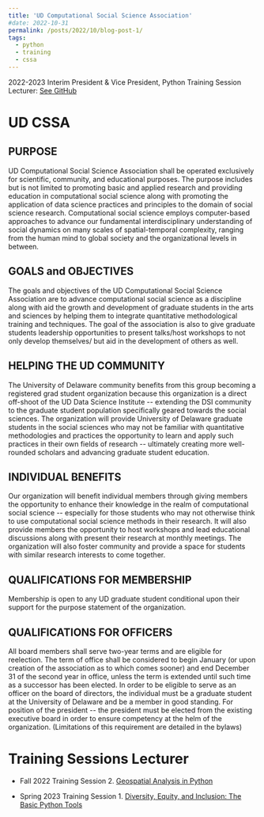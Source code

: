 ```yaml
---
title: 'UD Computational Social Science Association'
#date: 2022-10-31
permalink: /posts/2022/10/blog-post-1/
tags:
  - python
  - training
  - cssa
---
```


2022-2023 Interim President & Vice President, Python Training Session Lecturer: [See GitHub](https://github.com/kleeresearch/training)


UD CSSA
======

PURPOSE
------
UD Computational Social Science Association shall be operated exclusively for scientific, community, and educational purposes. The purpose includes but is not limited to promoting basic and applied research and providing education in computational social science along with promoting the application of data science practices and principles to the domain of social science research. Computational social science employs computer-based approaches to advance our fundamental interdisciplinary understanding of social dynamics on many scales of spatial-temporal complexity, ranging from the human mind to global society and the organizational levels in between.

GOALS and OBJECTIVES
------
The goals and objectives of the UD Computational Social Science Association are to advance computational social science as a discipline along with aid the growth and development of graduate students in the arts and sciences by helping them to integrate quantitative methodological training and techniques. The goal of the association is also to give graduate students leadership opportunities to present talks/host workshops to not only develop themselves/ but aid in the development of others as well.

HELPING THE UD COMMUNITY
------
The University of Delaware community benefits from this group becoming a registered grad student organization because this organization is a direct off-shoot of the UD Data Science Institute -- extending the DSI community to the graduate student population specifically geared towards the social sciences. The organization will provide University of Delaware graduate students in the social sciences who may not be familiar with quantitative methodologies and practices the opportunity to learn and apply such practices in their own fields of research -- ultimately creating more well-rounded scholars and advancing graduate student education.

INDIVIDUAL BENEFITS
------
Our organization will benefit individual members through giving members the opportunity to enhance their knowledge in the realm of computational social science -- especially for those students who may not otherwise think to use computational social science methods in their research. It will also provide members the opportunity to host workshops and lead educational discussions along with present their research at monthly meetings. The organization will also foster community and provide a space for students with similar research interests to come together.

QUALIFICATIONS FOR MEMBERSHIP
------
Membership is open to any UD graduate student conditional upon their support for the purpose statement of the organization.

QUALIFICATIONS FOR OFFICERS
------
All board members shall serve two-year terms and are eligible for reelection. The term of office shall be considered to begin January  (or upon creation of the association as to which comes sooner) and end December 31 of the second year in office, unless the term is extended until such time as a successor has been elected. In order to be eligible to serve as an officer on the board of directors, the individual must be a graduate student at the University of Delaware and be a member in good standing. For position of the president -- the president must be elected from the existing executive board in order to ensure competency at the helm of the organization. (Limitations of this requirement are detailed in the bylaws)



Training Sessions Lecturer
======
- Fall 2022 Training Session 2. [Geospatial Analysis in Python](https://github.com/kleeresearch/training/blob/main/cssa_s2_geospatial_analysis_answer.ipynb)

- Spring 2023 Training Session 1. [Diversity, Equity, and Inclusion: The Basic Python Tools](https://github.com/kleeresearch/training/blob/main/cssa_s3_diversity%2C_euiqty%2C_and_inclusion_Answer.ipynb)



